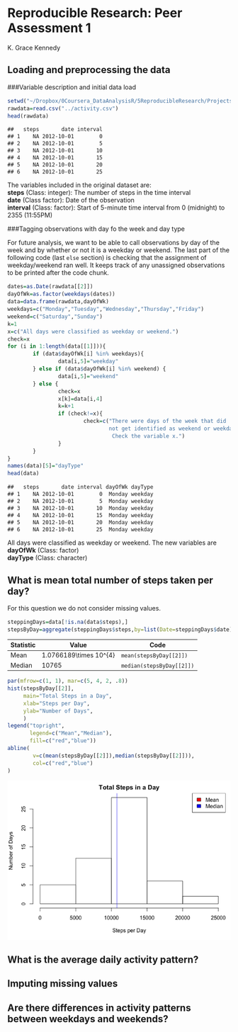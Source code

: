 # Reproducible Research: Peer Assessment 1
K. Grace Kennedy  


## Loading and preprocessing the data

###Variable description and initial data load

```r
setwd("~/Dropbox/0Coursera_DataAnalysisR/5ReproducibleResearch/Projects/Project1ActivityMonitor/RepData_PeerAssessment1/Rcode")
rawdata=read.csv("../activity.csv")
head(rawdata)
```

```
##   steps       date interval
## 1    NA 2012-10-01        0
## 2    NA 2012-10-01        5
## 3    NA 2012-10-01       10
## 4    NA 2012-10-01       15
## 5    NA 2012-10-01       20
## 6    NA 2012-10-01       25
```

The variables included in the original dataset are:  
**steps** (Class: integer): The number of steps in the time interval  
**date** (Class factor):  Date of the observation  
**interval** (Class: factor):  Start of 5-minute time interval from 0 (midnight) to 2355 (11:55PM)

###Tagging observations with day fo the week and day type

For future analysis, we want to be able to call observations by day of the week and by whether or not it is a weekday or weekend.  The last part of the following code (last `else` section) is checking that the assignment of weekday/weekend ran well.  It keeps track of any unassigned observations to be printed after the code chunk.


```r
dates=as.Date(rawdata[[2]])
dayOfWk=as.factor(weekdays(dates))
data=data.frame(rawdata,dayOfWk)
weekdays=c("Monday","Tuesday","Wednesday","Thursday","Friday")
weekend=c("Saturday","Sunday")
k=1
x=c("All days were classified as weekday or weekend.")
check=x
for (i in 1:length(data[[1]])){
        if (data$dayOfWk[i] %in% weekdays){
                data[i,5]="weekday"
        } else if (data$dayOfWk[i] %in% weekend) {
                data[i,5]="weekend"
        } else {
                check=x
                x[k]=data[i,4]
                k=k+1
                if (check!=x){
                        check=c("There were days of the week that did 
                                not get identified as weekend or weekday. 
                                 Check the variable x.")
                }
        }
}
names(data)[5]="dayType"
head(data)
```

```
##   steps       date interval dayOfWk dayType
## 1    NA 2012-10-01        0  Monday weekday
## 2    NA 2012-10-01        5  Monday weekday
## 3    NA 2012-10-01       10  Monday weekday
## 4    NA 2012-10-01       15  Monday weekday
## 5    NA 2012-10-01       20  Monday weekday
## 6    NA 2012-10-01       25  Monday weekday
```

All days were classified as weekday or weekend.  The new variables are  
**dayOfWk** (Class: factor)  
**dayType** (Class: character)  

## What is mean total number of steps taken per day?

For this question we do not consider missing values.


```r
steppingDays=data[!is.na(data$steps),]
stepsByDay=aggregate(steppingDays$steps,by=list(Date=steppingDays$date),sum)
```

Statistic     | Value         | Code   
------------- | ------------- | -------------  
Mean  | 1.0766189\times 10^{4}  | `mean(stepsByDay[[2]])`
Median  | 10765   | `median(stepsByDay[[2]])`


```r
par(mfrow=c(1, 1), mar=c(5, 4, 2, .8))
hist(stepsByDay[[2]],
     main="Total Steps in a Day",
     xlab="Steps per Day",
     ylab="Number of Days",
     )
legend("topright",
       legend=c("Mean","Median"),
       fill=c("red","blue"))
abline(
        v=c(mean(stepsByDay[[2]]),median(stepsByDay[[2]])),
        col=c("red","blue")
)
```

![](PA1_template_files/figure-html/histSteps-1.png) 

## What is the average daily activity pattern?



## Imputing missing values



## Are there differences in activity patterns between weekdays and weekends?
